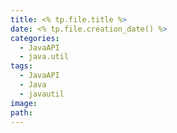 ```yaml
---
title: <% tp.file.title %>
date: <% tp.file.creation_date() %>
categories:
  - JavaAPI
  - java.util
tags:
  - JavaAPI
  - Java
  - javautil
image: 
path:
---
```

